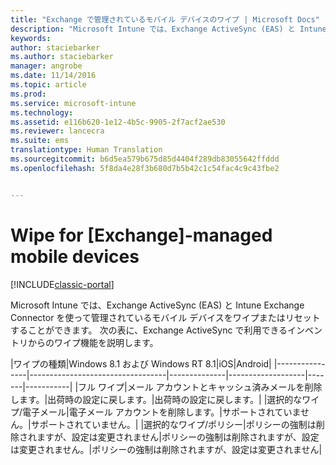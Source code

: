 ```yaml
---
title: "Exchange で管理されているモバイル デバイスのワイプ | Microsoft Docs"
description: "Microsoft Intune では、Exchange ActiveSync (EAS) と Intune Exchange Connector を使って管理されているモバイル デバイスをワイプまたはリセットすることができます"
keywords: 
author: staciebarker
ms.author: staciebarker
manager: angrobe
ms.date: 11/14/2016
ms.topic: article
ms.prod: 
ms.service: microsoft-intune
ms.technology: 
ms.assetid: e116b620-1e12-4b5c-9905-2f7acf2ae530
ms.reviewer: lancecra
ms.suite: ems
translationtype: Human Translation
ms.sourcegitcommit: b6d5ea579b675d85d4404f289db83055642ffddd
ms.openlocfilehash: 5f8da4e28f3b680d7b5b42c1c54fac4c9c43fbe2


---
```



# <a name="wipe-for-exchange-managed-mobile-devices"></a>Wipe for [Exchange]-managed mobile devices

[!INCLUDE[classic-portal](../includes/classic-portal.md)]

Microsoft Intune では、Exchange ActiveSync (EAS) と Intune Exchange Connector を使って管理されているモバイル デバイスをワイプまたはリセットすることができます。 次の表に、Exchange ActiveSync で利用できるインベントリからのワイプ機能を説明します。

|ワイプの種類|Windows 8.1 および Windows RT 8.1|iOS|Android|
|----------------|----------------------------------|--------------|-------------------|-------|-----------|
|フル ワイプ|メール アカウントとキャッシュ済みメールを削除します。|出荷時の設定に戻します。|出荷時の設定に戻します。|
|選択的なワイプ/電子メール|電子メール アカウントを削除します。|サポートされていません。|サポートされていません。|
|選択的なワイプ/ポリシー|ポリシーの強制は削除されますが、設定は変更されません|ポリシーの強制は削除されますが、設定は変更されません。|ポリシーの強制は削除されますが、設定は変更されません|



<!--HONumber=Dec16_HO2-->


